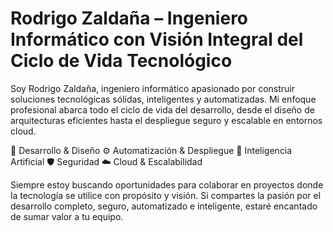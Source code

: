 # Rodrigo Zaldaña – Ingeniero Informático con Visión Integral del Ciclo de Vida Tecnológico

Soy Rodrigo Zaldaña, ingeniero informático apasionado por construir soluciones tecnológicas sólidas, inteligentes y automatizadas. Mi enfoque profesional abarca todo el ciclo de vida del desarrollo, desde el diseño de arquitecturas eficientes hasta el despliegue seguro y escalable en entornos cloud.

🔧 Desarrollo & Diseño
⚙️ Automatización & Despliegue
🧠 Inteligencia Artificial
🛡️ Seguridad
☁️ Cloud & Escalabilidad

Siempre estoy buscando oportunidades para colaborar en proyectos donde la tecnología se utilice con propósito y visión. Si compartes la pasión por el desarrollo completo, seguro, automatizado e inteligente, estaré encantado de sumar valor a tu equipo.

